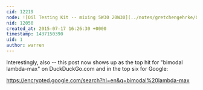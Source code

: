 ```yaml
---
cid: 12219
node: ![Oil Testing Kit -- mixing 5W30 20W30](../notes/gretchengehrke/07-11-2015/oil-testing-kit-mixing-5w30-20w30)
nid: 12050
created_at: 2015-07-17 16:26:30 +0000
timestamp: 1437150390
uid: 1
author: warren
---
```


Interestingly, also -- this post now shows up as the top hit for "bimodal lambda-max" on DuckDuckGo.com and in the top six for Google: 

https://encrypted.google.com/search?hl=en&q=bimodal%20lambda-max